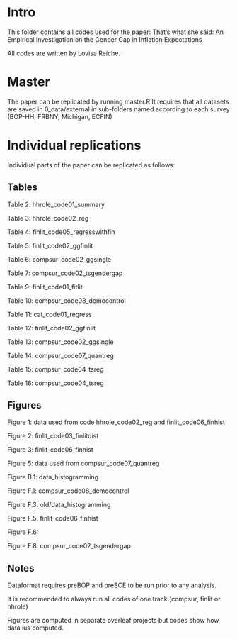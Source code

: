 # Intro

This folder contains all codes used for the paper: That’s what she said: An Empirical Investigation on the Gender Gap in Inflation Expectations

All codes are written by Lovisa Reiche.

# Master

The paper can be replicated by running master.R
It requires that all datasets are saved in 0_data/external in sub-folders named according to each survey (BOP-HH, FRBNY, Michigan, ECFIN)

# Individual replications

Individual parts of the paper can be replicated as follows:

## Tables

Table 2: hhrole_code01_summary

Table 3: hhrole_code02_reg

Table 4: finlit_code05_regresswithfin

Table 5: finlit_code02_ggfinlit

Table 6: compsur_code02_ggsingle

Table 7: compsur_code02_tsgendergap

Table 9: finlit_code01_fitlit

Table 10: compsur_code08_democontrol

Table 11: cat_code01_regress

Table 12: finlit_code02_ggfinlit

Table 13: compsur_code02_ggsingle

Table 14: compsur_code07_quantreg

Table 15: compsur_code04_tsreg

Table 16: compsur_code04_tsreg

## Figures

Figure 1: data used from code hhrole_code02_reg and finlit_code06_finhist

Figure 2: finlit_code03_finlitdist

Figure 3: finlit_code06_finhist

Figure 5: data used from compsur_code07_quantreg

Figure B.1: data_histogramming

Figure F.1: compsur_code08_democontrol

Figure F.3: old/data_histogramming

Figure F.5: finlit_code06_finhist

Figure F.6: 

Figure F.8: compsur_code02_tsgendergap



## Notes

Dataformat requires preBOP and preSCE to be run prior to any analysis.

It is recommended to always run all codes of one track (compsur, finlit or hhrole)

Figures are computed in separate overleaf projects but codes show how data ius computed.

